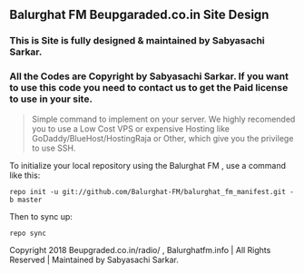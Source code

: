 ## Balurghat FM Beupgaraded.co.in Site Design

### This is Site is fully designed & maintained by Sabyasachi Sarkar.

### All the Codes are Copyright by Sabyasachi Sarkar. If you want to use this code you need to contact us to get the Paid license to use in your site.

> Simple command to implement on your server. We highly recomended you to use a Low Cost VPS or expensive Hosting like GoDaddy/BlueHost/HostingRaja or Other, which give you the privilege to use SSH.

To initialize your local repository using the Balurghat FM , use a command like this:
```
repo init -u git://github.com/Balurghat-FM/balurghat_fm_manifest.git -b master
```
Then to sync up:
```
repo sync
```

Copyright 2018 Beupgraded.co.in/radio/ , Balurghatfm.info | All Rights Reserved | Maintained by Sabyasachi Sarkar.
